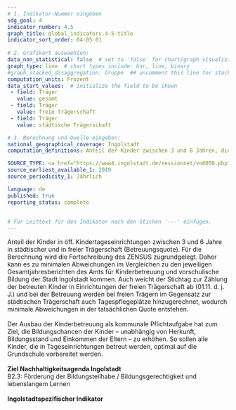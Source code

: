 ```yaml
---
# 1. Indikator-Nummer eingeben 
sdg_goal: 4 
indicator_number: 4.5
graph_title: global_indicators.4-5-title
indicator_sort_order: 04-05-01
 
# 2. Grafikart auswaehlen: 
data_non_statistical: false  # set to 'false' for chart/graph visualization 
graph_type: line  # chart types include: bar, line, binary 
#graph_stacked_disaggregation: Gruppe  ## uncomment this line for stacked bars. eplace 'Geschlecht' with the field of aggregation. 
computation_units: Prozent
data_start_values:  # initialize the field to be shown  
 - field: Träger 
   value: gesamt
 - field: Träger
   value: freie Trägerschaft
 - field: Träger
   value: städtische Trägerschaft

# 3. Berechnung und Quelle eingeben: 
national_geographical_coverage: Ingolstadt 
computation_definitions: Anteil der Kinder zwischen 3 und 6 Jahren, die in Kindertageseinrichtungen betreut werden, an der Anzahl aller Kinder zwischen 3 und 6 Jahren in städtischer und in freier Trägerschaft

SOURCE_TYPE: <a href="https://www4.ingolstadt.de/sessionnet/vo0050.php?__kvonr=13604">Gesamtjahresbericht Stadt Ingolstadt, Amt für Kinderbetreuung und -bildung 2019</a>, <a href="https://www4.ingolstadt.de/sessionnet/vo0050.php?__kvonr=14505">Gesamtjahresbericht Stadt Ingolstadt, Amt für Kinderbetreuung und -bildung 2020</a>, <a href="https://www4.ingolstadt.de/sessionnet/vo0050.php?__kvonr=15719">Gesamtjahresbericht Stadt Ingolstadt, Amt für Kinderbetreuung und -bildung 2021</a>, <a href="https://www4.ingolstadt.de/sessionnet/vo0050.php?__kvonr=16837">Gesamtjahresbericht Stadt Ingolstadt, Amt für Kinderbetreuung und -bildung 2022</a>, <a href="https://www4.ingolstadt.de/sessionnet/vo0050.php?__kvonr=18971">Gesamtjahresbericht Stadt Ingolstadt, Amt für Kinderbetreuung und -bildung 2023</a> und <a href="https://www.statistikdaten.bayern.de/genesis//online?operation=table&code=12411-006z&bypass=true&levelindex=1&levelid=1730379255456#abreadcrumb">Bayerisches Landesamt für Statistik</a> # data source  
source_earliest_available_1: 2019
source_periodicity_1: Jährlich

language: de   
published: true 
reporting_status: complete
 
 
# Für Leittext für den Indikator nach den Stichen '---' einfügen. 
---
```

Anteil der Kinder in öff. Kindertageseinrichtungen zwischen 3 und 6 Jahre in städtischer und in freier Trägerschaft (Betreuungsquote). Für die Berechnung wird die Fortschreibung des ZENSUS zugrundgelegt. Daher kann es zu minimalen Abweichungen im Vergleichen zu den jeweiligen Gesamtjahresberichten des Amts für Kinderbetreuung und vorschulische Bildung der Stadt Ingolstadt kommen. Auch weicht der Stichtag zur Zählung der betreuten Kinder in Einrichtungen der freien Trägerschaft ab (01.11. d. j. J.) und bei der Betreuung werden bei freien Trägern im Gegensatz zur städtischen Trägerschaft auch Tagespflegeplätze hinzugerechnet, wodurch minimale Abweichungen in der tatsächlichen Quote entstehen.<br>
<br>Der Ausbau der Kinderbetreuung als kommunale Pflichtaufgabe hat zum Ziel, die Bildungschancen der Kinder – unabhängig von Herkunft, Bildungsstand und Einkommen der Eltern – zu erhöhen. So sollen alle Kinder, die in Tageseinrichtungen betreut werden, optimal auf die Grundschule vorbereitet werden.<br>
<br>
<b>Ziel Nachhaltigkeitsagenda Ingolstadt</b><br>
B2.3: Förderung der Bildungsteilhabe / Bildungsgerechtigkeit und lebenslangem Lernen<br>
<br>
<b>Ingolstadtspezifischer Indikator</b>
